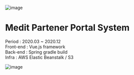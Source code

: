 ![image](https://user-images.githubusercontent.com/18201794/88135464-11ee3680-cc22-11ea-8fa4-440811ee33ee.png)

# Medit Partener Portal System 

Period : 2020.03 ~ 2020.12  
Front-end : Vue.js framework   
Back-end : Spring gradle build  
Infra : AWS Elastic Beanstalk / S3  

![image](https://user-images.githubusercontent.com/18201794/88361919-a8069600-cdb5-11ea-9c7d-963fe15c2591.png)

